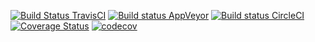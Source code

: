 [![Build Status TravisCI](https://travis-ci.org/tdeschryver/js-playground.svg?branch=master)](https://travis-ci.org/tdeschryver/js-playground)
[![Build status AppVeyor](https://ci.appveyor.com/api/projects/status/tqv9xw43t8qbl9hw/branch/master?svg=true)](https://ci.appveyor.com/project/tdeschryver/js-playground/branch/master)
[![Build status CircleCI](https://circleci.com/gh/tdeschryver/js-playground.svg?style=shield)](https://circleci.com/gh/tdeschryver/js-playground)
[![Coverage Status](https://coveralls.io/repos/github/tdeschryver/js-playground/badge.svg?branch=master)](https://coveralls.io/github/tdeschryver/js-playground?branch=master)
[![codecov](https://codecov.io/gh/tdeschryver/js-playground/branch/master/graph/badge.svg)](https://codecov.io/gh/tdeschryver/js-playground)